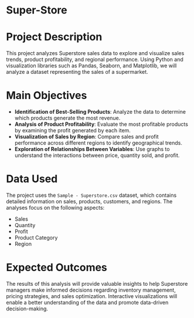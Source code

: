 # Super-Store
# Project Description
This project analyzes Superstore sales data to explore and visualize sales trends, product profitability, and regional performance. Using Python and visualization libraries such as Pandas, Seaborn, and Matplotlib, we will analyze a dataset representing the sales of a supermarket.

# Main Objectives
- **Identification of Best-Selling Products**: Analyze the data to determine which products generate the most revenue.
- **Analysis of Product Profitability**: Evaluate the most profitable products by examining the profit generated by each item.
- **Visualization of Sales by Region**: Compare sales and profit performance across different regions to identify geographical trends.
- **Exploration of Relationships Between Variables**: Use graphs to understand the interactions between price, quantity sold, and profit.

# Data Used
The project uses the `Sample - Superstore.csv` dataset, which contains detailed information on sales, products, customers, and regions. The analyses focus on the following aspects:

- Sales
- Quantity
- Profit
- Product Category
- Region

# Expected Outcomes
The results of this analysis will provide valuable insights to help Superstore managers make informed decisions regarding inventory management, pricing strategies, and sales optimization. Interactive visualizations will enable a better understanding of the data and promote data-driven decision-making.
